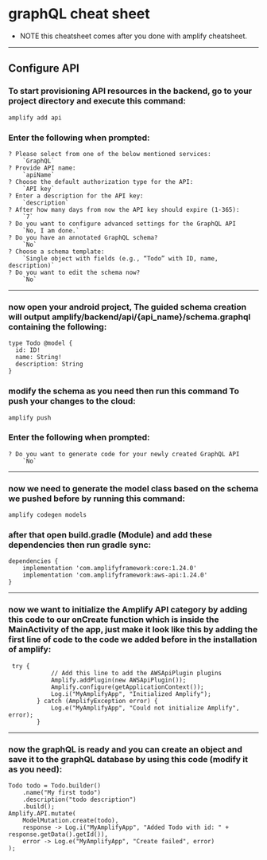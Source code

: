 # graphQL cheat sheet

+ NOTE this cheatsheet comes after you done with amplify cheatsheet.

___

## Configure API

### To start provisioning API resources in the backend, go to your project directory and execute this command:

```
amplify add api
```

### Enter the following when prompted:

```
? Please select from one of the below mentioned services: 
    `GraphQL`
? Provide API name: 
    `apiName`
? Choose the default authorization type for the API:
    `API key`
? Enter a description for the API key:
    `description`
? After how many days from now the API key should expire (1-365): 
    `7`
? Do you want to configure advanced settings for the GraphQL API 
    `No, I am done.`
? Do you have an annotated GraphQL schema? 
    `No`
? Choose a schema template:
    `Single object with fields (e.g., “Todo” with ID, name, description)`
? Do you want to edit the schema now? 
    `No`
```

___

### now open your android project, The guided schema creation will output amplify/backend/api/{api_name}/schema.graphql containing the following:

```
type Todo @model {
  id: ID!
  name: String!
  description: String
}
```

### modify the schema as you need then run this command To push your changes to the cloud:

```
amplify push
```

### Enter the following when prompted:

```
? Do you want to generate code for your newly created GraphQL API 
    `No`
```

___

### now we need to generate the model class based on the schema we pushed before by running this command:

```
amplify codegen models
```


### after that open build.gradle (Module) and add these dependencies then run gradle sync:

```
dependencies {
    implementation 'com.amplifyframework:core:1.24.0'
    implementation 'com.amplifyframework:aws-api:1.24.0'
}
```

___

### now we want to initialize the Amplify API category by adding this code to our onCreate function which is inside the MainActivity of the app, just make it look like this by adding the first line of code to the code we added before in the installation of amplify:

```
 try {
            // Add this line to add the AWSApiPlugin plugins
            Amplify.addPlugin(new AWSApiPlugin());
            Amplify.configure(getApplicationContext());
            Log.i("MyAmplifyApp", "Initialized Amplify");
        } catch (AmplifyException error) {
            Log.e("MyAmplifyApp", "Could not initialize Amplify", error);
        }
```

___

### now the graphQL is ready and you can create an object and save it to the graphQL database by using this code (modify it as you need):

```
Todo todo = Todo.builder()
    .name("My first todo")
    .description("todo description")
    .build();
Amplify.API.mutate(
    ModelMutation.create(todo),
    response -> Log.i("MyAmplifyApp", "Added Todo with id: " + response.getData().getId()),
    error -> Log.e("MyAmplifyApp", "Create failed", error)
);
```
